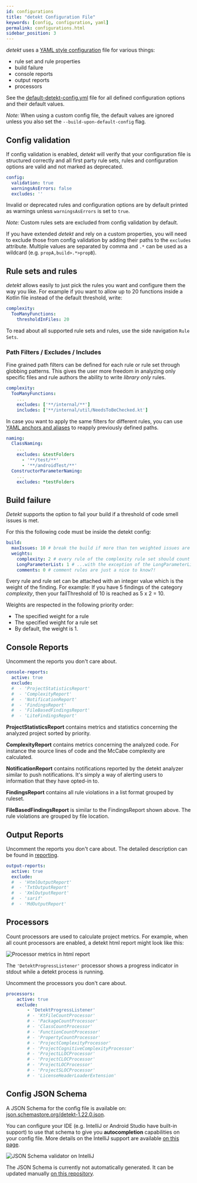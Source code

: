 ```yaml
---
id: configurations
title: "detekt Configuration File"
keywords: [config, configuration, yaml]
permalink: configurations.html
sidebar_position: 3
---
```


_detekt_ uses a [YAML style configuration](https://yaml.org/spec/1.2/spec.html) file for various things:

- rule set and rule properties
- build failure
- console reports
- output reports
- processors

See the [default-detekt-config.yml](https://github.com/detekt/detekt/blob/main/detekt-core/src/main/resources/default-detekt-config.yml)
file for all defined configuration options and their default values. 

_Note:_ When using a custom config file, the default values are ignored unless you also set the `--build-upon-default-config` flag.

## Config validation

If config validation is enabled, _detekt_ will verify that your configuration file is structured correctly and all first party rule sets, rules and configuration options are valid and not marked as deprecated.

```yaml
config:
  validation: true
  warningsAsErrors: false
  excludes: ''
```

Invalid or deprecated rules and configuration options are by default printed as warnings unless `warningsAsErrors` is set to `true`.

_Note:_ Custom rules sets are excluded from config validation by default.

If you have extended _detekt_ and rely on a custom properties, you will need to exclude those from config validation by adding their paths to the `excludes` attribute. Multiple values are separated by comma and `.*` can be used as a wildcard (e.g. `propA,build>.*>propB`).

## Rule sets and rules

_detekt_ allows easily to just pick the rules you want and configure them the way you like.
For example if you want to allow up to 20 functions inside a Kotlin file instead of the default threshold, write:

```yaml
complexity:
  TooManyFunctions:
    thresholdInFiles: 20
```

To read about all supported rule sets and rules, use the side navigation `Rule Sets`.

### Path Filters / Excludes / Includes

Fine grained path filters can be defined for each rule or rule set through globbing patterns.
This gives the user more freedom in analyzing only specific files
and rule authors the ability to write *library only* rules.

```yaml
complexity:
  TooManyFunctions:
    ...
    excludes: ['**/internal/**']
    includes: ['**/internal/util/NeedsToBeChecked.kt']
```

In case you want to apply the same filters for different rules, you can use
[YAML anchors and aliases](https://yaml.org/spec/1.2/spec.html#id2785586) to reapply previously defined paths.

```yaml
naming:
  ClassNaming:
    ...
    excludes: &testFolders
      - '**/test/**'
      - '**/androidTest/**'
  ConstructorParameterNaming:
    ...
    excludes: *testFolders
```

## Build failure

_Detekt_ supports the option to fail your build if a threshold of code smell issues is met.

For this the following code must be inside the detekt config:

```yaml
build:
  maxIssues: 10 # break the build if more than ten weighted issues are found
  weights:
    complexity: 2 # every rule of the complexity rule set should count as if two issues were found...
    LongParameterList: 1 # ...with the exception of the LongParameterList rule.
    comments: 0 # comment rules are just a nice to know?!
```

Every rule and rule set can be attached with an integer value which is the weight of the finding.
For example: If you have 5 findings of the category _complexity_, then your failThreshold of 10 is reached as
5 x 2 = 10. 

Weights are respected in the following priority order:
- The specified weight for a rule
- The specified weight for a rule set
- By default, the weight is 1.

## Console Reports

Uncomment the reports you don't care about.

```yaml
console-reports:
  active: true
  exclude:
  #  - 'ProjectStatisticsReport'
  #  - 'ComplexityReport'
  #  - 'NotificationReport'
  #  - 'FindingsReport'
  #  - 'FileBasedFindingsReport'
  #  - 'LiteFindingsReport'
```

**ProjectStatisticsReport** contains metrics and statistics concerning the analyzed project sorted by priority.

**ComplexityReport** contains metrics concerning the analyzed code. 
For instance the source lines of code and the McCabe complexity are calculated.

**NotificationReport** contains notifications reported by the detekt analyzer similar to push notifications. 
It's simply a way of alerting users to information that they have opted-in to.

**FindingsReport** contains all rule violations in a list format grouped by ruleset.

**FileBasedFindingsReport** is similar to the FindingsReport shown above. 
The rule violations are grouped by file location.

## Output Reports

Uncomment the reports you don't care about. The detailed description can be found in [reporting](reporting.md).

```yaml
output-reports:
  active: true
  exclude:
  #  - 'HtmlOutputReport'
  #  - 'TxtOutputReport'
  #  - 'XmlOutputReport'
  #  - 'sarif'
  #  - 'MdOutputReport'
```


## Processors

Count processors are used to calculate project metrics.
For example, when all count processors are enabled, a detekt html report might look like this:

![Processor metrics in html report](/img/tutorial/processor_metrics_in_html_report.png)

The `'DetektProgressListener'` processor shows a progress indicator in stdout while a detekt process is running.

Uncomment the processors you don't care about.

```yaml
processors:
    active: true
    exclude:
        - 'DetektProgressListener'
        # - 'KtFileCountProcessor'
        # - 'PackageCountProcessor'
        # - 'ClassCountProcessor'
        # - 'FunctionCountProcessor'
        # - 'PropertyCountProcessor'
        # - 'ProjectComplexityProcessor'
        # - 'ProjectCognitiveComplexityProcessor'
        # - 'ProjectLLOCProcessor'
        # - 'ProjectCLOCProcessor'
        # - 'ProjectLOCProcessor'
        # - 'ProjectSLOCProcessor'
        # - 'LicenseHeaderLoaderExtension'
```

## Config JSON Schema

A JSON Schema for the config file is available on: [json.schemastore.org/detekt-1.22.0.json](https://json.schemastore.org/detekt-1.22.0.json).

You can configure your IDE (e.g. IntelliJ or Android Studio have built-in support)
to use that schema to give you **autocompletion** capabilities on your config file.
More details on the IntelliJ support are available
[on this page](https://www.jetbrains.com/help/ruby/yaml.html#remote_json).

![JSON Schema validator on IntelliJ](/img/tutorial/json_schema_validator_intellij.png)

The JSON Schema is currently not automatically generated. It can be updated manually [on this repository](https://github.com/SchemaStore/schemastore).
